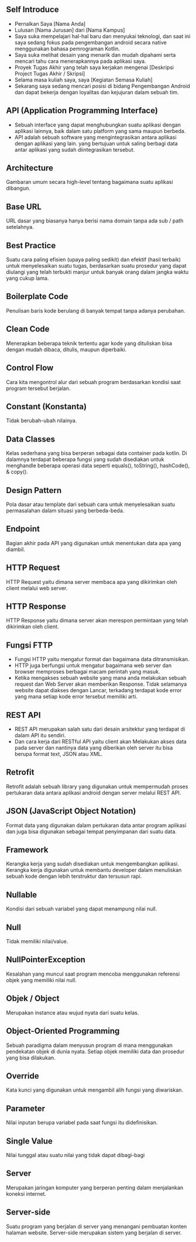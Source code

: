 ## Self Introduce
- Pernalkan Saya [Nama Anda]
- Lulusan [Nama Jurusan] dari [Nama Kampus]
- Saya suka mempelajari hal-hal baru dan menyukai teknologi, dan saat ini saya sedang fokus pada pengembangan android secara native menggunakan bahasa pemrograman Kotlin. 
- Saya suka melihat desain yang menarik dan mudah dipahami serta mencari tahu cara menerapkannya pada aplikasi saya. 
- Proyek Tugas Akhir yang telah saya kerjakan mengenai [Deskripsi Project Tugas Akhir / Skripsi] 
- Selama masa kuliah saya, saya [Kegiatan Semasa Kuliah]
- Sekarang saya sedang mencari posisi di bidang Pengembangan Android dan dapat bekerja dengan loyalitas dan kejujuran dalam sebuah tim.

## API (Application Programming Interface)
- Sebuah interface yang dapat menghubungkan suatu aplikasi dengan aplikasi lainnya, baik dalam satu platform yang sama maupun berbeda. 
- API adalah sebuah software yang mengintegrasikan antara aplikasi dengan aplikasi yang lain. yang bertujuan untuk saling berbagi data antar aplikasi yang sudah diintegrasikan tersebut.

## Architecture
Gambaran umum secara high-level tentang bagaimana suatu aplikasi dibangun.

## Base URL
URL dasar yang biasanya hanya berisi nama domain tanpa ada sub / path setelahnya.

## Best Practice
Suatu cara paling efisien (upaya paling sedikit) dan efektif (hasil terbaik) untuk menyelesaikan suatu tugas, berdasarkan suatu prosedur yang dapat diulangi yang telah terbukti manjur untuk banyak orang dalam jangka waktu yang cukup lama.

## Boilerplate Code
Penulisan baris kode berulang di banyak tempat tanpa adanya perubahan.

## Clean Code
Menerapkan beberapa teknik tertentu agar kode yang dituliskan bisa dengan mudah dibaca, ditulis, maupun diperbaiki.

## Control Flow
Cara kita mengontrol alur dari sebuah program berdasarkan kondisi saat program tersebut berjalan.

## Constant (Konstanta)
Tidak berubah-ubah nilainya.

## Data Classes
Kelas sederhana yang bisa berperan sebagai data container pada kotlin. Di dalamnya terdapat beberapa fungsi yang sudah disediakan untuk menghandle beberapa operasi data seperti equals(), toString(), hashCode(), & copy().

## Design Pattern
Pola dasar atau template dari sebuah cara untuk menyelesaikan suatu permasalahan dalam situasi yang berbeda-beda.

## Endpoint
Bagian akhir pada API yang digunakan untuk menentukan data apa yang diambil.

## HTTP Request
HTTP Request yaitu dimana server membaca apa yang dikirimkan oleh client melalui web server.

## HTTP Response
HTTP Response yaitu dimana server akan merespon permintaan yang telah dikirimkan oleh client.

## Fungsi FTTP
- Fungsi HTTP yaitu mengatur format dan bagaimana data ditransmisikan. 
- HTTP juga berfungsi untuk mengatur bagaimana web server dan browser memproses berbagai macam perintah yang masuk.
- Ketika  mengakses sebuah website yang mana anda melakukan sebuah request dan Web Server akan memberikan Response. Tidak selamanya website dapat diakses dengan Lancar, terkadang terdapat kode error yang mana setiap kode error tersebut memiliki arti.

## REST API
- REST API merupakan salah satu dari desain arsitektur yang terdapat di dalam API itu sendiri. 
- Dan cara kerja dari RESTful API yaitu client akan Melakukan akses data pada server dan nantinya data yang diberikan oleh server itu bisa berupa format text, JSON atau XML. 

## Retrofit
Retrofit adalah sebuah library yang digunakan untuk mempermudah proses pertukaran data antara aplikasi android dengan server melalui REST API.

## JSON (JavaScript Object Notation)
Format data yang digunakan dalam pertukaran data antar program aplikasi dan juga bisa digunakan sebagai tempat penyimpanan dari suatu data.

## Framework
Kerangka kerja yang sudah disediakan untuk mengembangkan aplikasi. Kerangka kerja digunakan untuk membantu developer dalam menuliskan sebuah kode dengan lebih terstruktur dan tersusun rapi.

## Nullable
Kondisi dari sebuah variabel yang dapat menampung nilai null.

## Null
Tidak memiliki nilai/value.

## NullPointerException
Kesalahan yang muncul saat program mencoba menggunakan referensi objek yang memiliki nilai null.

## Objek / Object
Merupakan instance atau wujud nyata dari suatu kelas.

## Object-Oriented Programming
Sebuah paradigma dalam menyusun program di mana menggunakan pendekatan objek di dunia nyata. Setiap objek memiliki data dan prosedur yang bisa dilakukan.

## Override
Kata kunci yang digunakan untuk mengambil alih fungsi yang diwariskan.

## Parameter
Nilai inputan berupa variabel pada saat fungsi itu didefinisikan.

## Single Value
Nilai tunggal atau suatu nilai yang tidak dapat dibagi-bagi

## Server
Merupakan jaringan komputer yang berperan penting dalam menjalankan koneksi internet.

## Server-side
Suatu program yang berjalan di server yang menangani pembuatan konten halaman website. Server-side merupakan sistem yang berjalan di server.